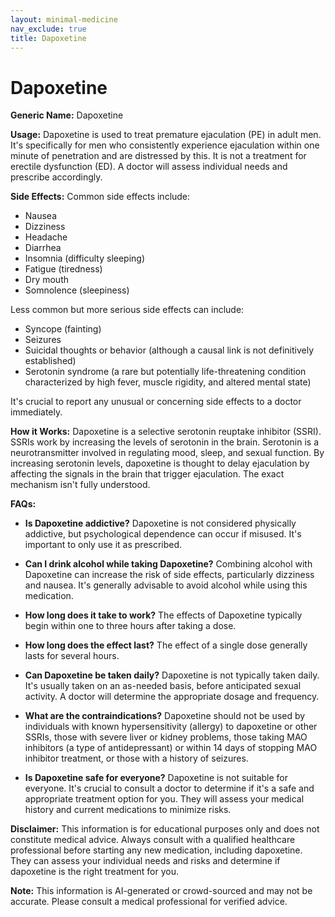 ```yaml
---
layout: minimal-medicine
nav_exclude: true
title: Dapoxetine
---
```


# Dapoxetine

**Generic Name:** Dapoxetine

**Usage:** Dapoxetine is used to treat premature ejaculation (PE) in adult men.  It's specifically for men who consistently experience ejaculation within one minute of penetration and are distressed by this.  It is not a treatment for erectile dysfunction (ED).  A doctor will assess individual needs and prescribe accordingly.

**Side Effects:**  Common side effects include:

* Nausea
* Dizziness
* Headache
* Diarrhea
* Insomnia (difficulty sleeping)
* Fatigue (tiredness)
* Dry mouth
* Somnolence (sleepiness)


Less common but more serious side effects can include:

* Syncope (fainting)
* Seizures
* Suicidal thoughts or behavior (although a causal link is not definitively established)
* Serotonin syndrome (a rare but potentially life-threatening condition characterized by high fever, muscle rigidity, and altered mental state)


It's crucial to report any unusual or concerning side effects to a doctor immediately.

**How it Works:** Dapoxetine is a selective serotonin reuptake inhibitor (SSRI).  SSRIs work by increasing the levels of serotonin in the brain. Serotonin is a neurotransmitter involved in regulating mood, sleep, and sexual function. By increasing serotonin levels, dapoxetine is thought to delay ejaculation by affecting the signals in the brain that trigger ejaculation.  The exact mechanism isn't fully understood.


**FAQs:**

* **Is Dapoxetine addictive?**  Dapoxetine is not considered physically addictive, but psychological dependence can occur if misused.  It's important to only use it as prescribed.

* **Can I drink alcohol while taking Dapoxetine?**  Combining alcohol with Dapoxetine can increase the risk of side effects, particularly dizziness and nausea.  It's generally advisable to avoid alcohol while using this medication.

* **How long does it take to work?** The effects of Dapoxetine typically begin within one to three hours after taking a dose.

* **How long does the effect last?** The effect of a single dose generally lasts for several hours.

* **Can Dapoxetine be taken daily?**  Dapoxetine is not typically taken daily.  It's usually taken on an as-needed basis, before anticipated sexual activity.  A doctor will determine the appropriate dosage and frequency.

* **What are the contraindications?** Dapoxetine should not be used by individuals with known hypersensitivity (allergy) to dapoxetine or other SSRIs, those with severe liver or kidney problems, those taking MAO inhibitors (a type of antidepressant) or within 14 days of stopping MAO inhibitor treatment, or those with a history of seizures.

* **Is Dapoxetine safe for everyone?** Dapoxetine is not suitable for everyone.  It's crucial to consult a doctor to determine if it's a safe and appropriate treatment option for you.  They will assess your medical history and current medications to minimize risks.

**Disclaimer:** This information is for educational purposes only and does not constitute medical advice.  Always consult with a qualified healthcare professional before starting any new medication, including dapoxetine.  They can assess your individual needs and risks and determine if dapoxetine is the right treatment for you.


**Note:** This information is AI-generated or crowd-sourced and may not be accurate. Please consult a medical professional for verified advice.